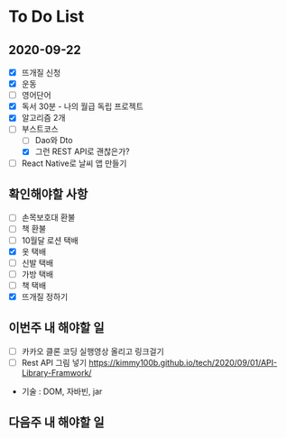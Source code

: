 # To Do List

## 2020-09-22

- [x] 뜨개질 신청
- [x] 운동
- [ ] 영어단어
- [x] 독서 30분 - 나의 월급 독립 프로젝트
- [x] 알고리즘 2개
- [ ] 부스트코스
  - [ ] Dao와 Dto
  - [x] 그런 REST API로 괜찮은가?
- [ ] React Native로 날씨 앱 만들기

## 확인해야할 사항

- [ ] 손목보호대 환불
- [ ] 책 환불
- [ ] 10월달 로션 택배
- [x] 옷 택배
- [ ] 신발 택배
- [ ] 가방 택배
- [ ] 책 택배
- [x] 뜨개질 정하기

## 이번주 내 해야할 일

- [ ] 카카오 클론 코딩 실행영상 올리고 링크걸기
- [ ] Rest API 그림 넣기 <https://kimmy100b.github.io/tech/2020/09/01/API-Library-Framwork/>
- 기술 : DOM, 자바빈, jar

## 다음주 내 해야할 일
